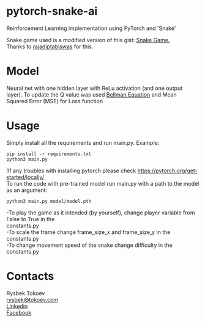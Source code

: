 # pytorch-snake-ai
 Reinforcement Learning implementation using PyTorch and 'Snake'

Snake game used is a modified version of this gist: <a href='https://gist.github.com/rajatdiptabiswas/bd0aaa46e975a4da5d090b801aba0611'>Snake Game. </a> \
Thanks to <a href='https://gist.github.com/rajatdiptabiswas'>rajadiptabiswas</a> for this.

# Model
Neural net with one hidden layer with ReLu activation (and one output layer).
To update the Q value was used [Bellman Equation](https://en.wikipedia.org/wiki/Bellman_equation) and Mean Squared Error (MSE) for Loss function


# Usage
Simply install all the requirements and run main.py. Example:
```angular2html
pip install -r requirements.txt
python3 main.py
```
!If any troubles with installing pytorch please check https://pytorch.org/get-started/locally/ \
To run the code with pre-trained model run main.py with a path to the model as an argument:
```
python3 main.py model/model.pth
```
-To play the game as it intended (by yourself), change player variable from False to True in the \
constants.py \
-To scale the frame change frame_size_x and frame_size_y in the constants.py \
-To change movement speed of the snake change difficulty in the constants.py 

# Contacts
Rysbek Tokoev \
[rysbek@tokoev.com](mailto:rysbek@tokoev.com) \
[Linkedin](https://www.linkedin.com/in/rysbek-tokoev-44197919a/) \
[Facebook](https://www.facebook.com/tokoevr/)
